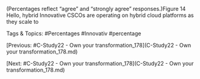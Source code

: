 (Percentages reflect “agree” and “strongly agree” responses.)Figure 14 
Hello, hybrid
Innovative CSCOs are 
operating on hybrid cloud 
platforms as they scale to 

   Tags & Topics:
   #Percentages
   #Innovativ
   #percentage

[Previous: #C-Study22 - Own your transformation_178](C-Study22 - Own your transformation_178.md)

[Next: #C-Study22 - Own your transformation_178](C-Study22 - Own your transformation_178.md)